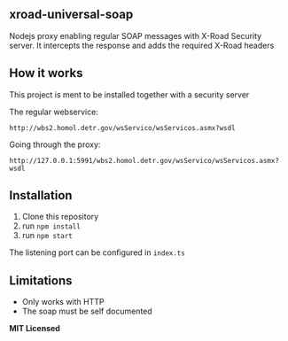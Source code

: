 
## xroad-universal-soap

Nodejs proxy enabling regular SOAP messages with X-Road Security server. It intercepts the response and adds the required X-Road headers

## How it works

This project is ment to be installed together with a security server

The regular webservice:

```
http://wbs2.homol.detr.gov/wsServico/wsServicos.asmx?wsdl
```

Going through the proxy:

```
http://127.0.0.1:5991/wbs2.homol.detr.gov/wsServico/wsServicos.asmx?wsdl
```

## Installation

1. Clone this repository
2. run `npm install`
3. run `npm start`

The listening port can be configured in `index.ts`

## Limitations

- Only works with HTTP
- The soap must be self documented

**MIT Licensed**